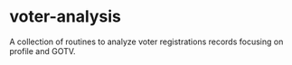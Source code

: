 # voter-analysis
A collection of routines to analyze voter registrations records focusing on profile and GOTV.
